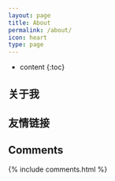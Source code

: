 ```yaml
---
layout: page
title: About
permalink: /about/
icon: heart
type: page
---
```


* content
{:toc}

## 关于我

## 友情链接


## Comments

{% include comments.html %}
